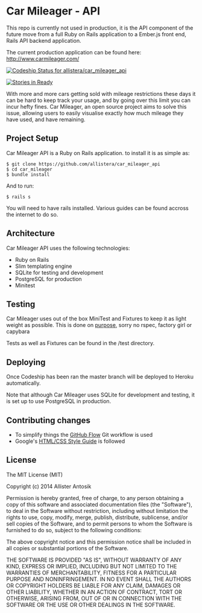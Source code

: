 # Car Mileager - API

This repo is currently not used in production, it is the API component of the future move from a full Ruby on Rails application to a Ember.js front end, Rails API backend application.

The current production application can be found here:
http://www.carmileager.com/

[ ![Codeship Status for allistera/car_mileager_api](https://codeship.com/projects/e4e722a0-c8cd-0132-6c0f-1e9b8d507ee8/status?branch=master)](https://codeship.com/projects/75124)

[![Stories in Ready](https://badge.waffle.io/allistera/car_mileager.png?label=ready&title=Ready)](https://waffle.io/allistera/car_mileager)

With more and more cars getting sold with mileage restrictions these days it can be hard to keep track your usage, and by going over this limit you can incur hefty fines. Car Mileager, an open source project aims to solve this issue, allowing users to easily visualise exactly how much mileage they have used, and have remaining.

## Project Setup

Car Mileager API is a Ruby on Rails application. to install it is as simple as:

    $ git clone https://github.com/allistera/car_mileager_api
    $ cd car_mileager
    $ bundle install

And to run:

    $ rails s

You will need to have rails installed. Various guides can be found accross the internet to do so.

## Architecture

Car Mileager API uses the following technologies:

* Ruby on Rails
* Slim templating engine
* SQLite for testing and development
* PostgreSQL for production
* Minitest

## Testing

Car Mileager uses out of the box MiniTest and Fixtures to keep it as light weight as possible. This is done on [purpose](https://twitter.com/AllisterAntosik/status/528168000898101248), sorry no rspec, factory girl or capybara

Tests as well as Fixtures can be found in the /test directory.

## Deploying

Once Codeship has been ran the master branch will be deployed to Heroku automatically.

Note that although Car Mileager uses SQLite for development and testing, it is set up to use PostgreSQL in production.

## Contributing changes

- To simplify things the [GitHub Flow](https://guides.github.com/introduction/flow/index.html) Git workflow is used
- Google's [HTML/CSS Style Guide](http://google-styleguide.googlecode.com/svn/trunk/htmlcssguide.xml) is followed

## License

The MIT License (MIT)

Copyright (c) 2014 Allister Antosik

Permission is hereby granted, free of charge, to any person obtaining a copy
of this software and associated documentation files (the "Software"), to deal
in the Software without restriction, including without limitation the rights
to use, copy, modify, merge, publish, distribute, sublicense, and/or sell
copies of the Software, and to permit persons to whom the Software is
furnished to do so, subject to the following conditions:

The above copyright notice and this permission notice shall be included in
all copies or substantial portions of the Software.

THE SOFTWARE IS PROVIDED "AS IS", WITHOUT WARRANTY OF ANY KIND, EXPRESS OR
IMPLIED, INCLUDING BUT NOT LIMITED TO THE WARRANTIES OF MERCHANTABILITY,
FITNESS FOR A PARTICULAR PURPOSE AND NONINFRINGEMENT. IN NO EVENT SHALL THE
AUTHORS OR COPYRIGHT HOLDERS BE LIABLE FOR ANY CLAIM, DAMAGES OR OTHER
LIABILITY, WHETHER IN AN ACTION OF CONTRACT, TORT OR OTHERWISE, ARISING FROM,
OUT OF OR IN CONNECTION WITH THE SOFTWARE OR THE USE OR OTHER DEALINGS IN
THE SOFTWARE.
